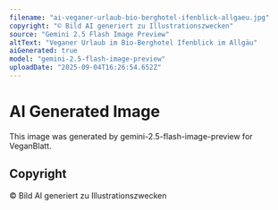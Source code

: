 ```yaml
---
filename: "ai-veganer-urlaub-bio-berghotel-ifenblick-allgaeu.jpg"
copyright: "© Bild AI generiert zu Illustrationszwecken"
source: "Gemini 2.5 Flash Image Preview"
altText: "Veganer Urlaub im Bio-Berghotel Ifenblick im Allgäu"
aiGenerated: true
model: "gemini-2.5-flash-image-preview"
uploadDate: "2025-09-04T16:26:54.652Z"
---
```


# AI Generated Image

This image was generated by gemini-2.5-flash-image-preview for VeganBlatt.

## Copyright
© Bild AI generiert zu Illustrationszwecken
